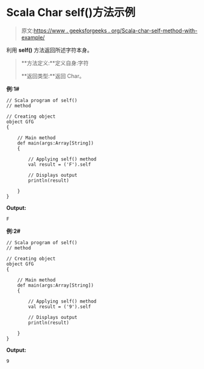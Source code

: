 # Scala Char self()方法示例

> 原文:[https://www . geeksforgeeks . org/Scala-char-self-method-with-example/](https://www.geeksforgeeks.org/scala-char-self-method-with-example/)

利用 **self()** 方法返回所述字符本身。

> **方法定义:**定义自身:字符
> 
> **返回类型:**返回 Char。

**例:1#**

```
// Scala program of self()
// method

// Creating object
object GfG
{ 

    // Main method
    def main(args:Array[String])
    {

        // Applying self() method 
        val result = ('F').self

        // Displays output
        println(result)

    }
} 
```

**Output:**

```
F

```

**例:2#**

```
// Scala program of self()
// method

// Creating object
object GfG
{ 

    // Main method
    def main(args:Array[String])
    {

        // Applying self() method
        val result = ('9').self

        // Displays output
        println(result)

    }
} 
```

**Output:**

```
9

```
